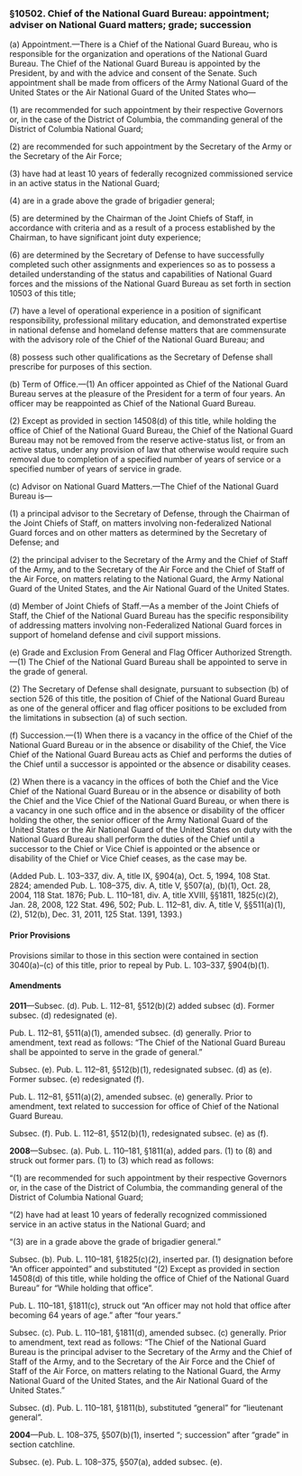 ### §10502. Chief of the National Guard Bureau: appointment; adviser on National Guard matters; grade; succession ###

(a) Appointment.—There is a Chief of the National Guard Bureau, who is responsible for the organization and operations of the National Guard Bureau. The Chief of the National Guard Bureau is appointed by the President, by and with the advice and consent of the Senate. Such appointment shall be made from officers of the Army National Guard of the United States or the Air National Guard of the United States who—

(1) are recommended for such appointment by their respective Governors or, in the case of the District of Columbia, the commanding general of the District of Columbia National Guard;

(2) are recommended for such appointment by the Secretary of the Army or the Secretary of the Air Force;

(3) have had at least 10 years of federally recognized commissioned service in an active status in the National Guard;

(4) are in a grade above the grade of brigadier general;

(5) are determined by the Chairman of the Joint Chiefs of Staff, in accordance with criteria and as a result of a process established by the Chairman, to have significant joint duty experience;

(6) are determined by the Secretary of Defense to have successfully completed such other assignments and experiences so as to possess a detailed understanding of the status and capabilities of National Guard forces and the missions of the National Guard Bureau as set forth in section 10503 of this title;

(7) have a level of operational experience in a position of significant responsibility, professional military education, and demonstrated expertise in national defense and homeland defense matters that are commensurate with the advisory role of the Chief of the National Guard Bureau; and

(8) possess such other qualifications as the Secretary of Defense shall prescribe for purposes of this section.

(b) Term of Office.—(1) An officer appointed as Chief of the National Guard Bureau serves at the pleasure of the President for a term of four years. An officer may be reappointed as Chief of the National Guard Bureau.

(2) Except as provided in section 14508(d) of this title, while holding the office of Chief of the National Guard Bureau, the Chief of the National Guard Bureau may not be removed from the reserve active-status list, or from an active status, under any provision of law that otherwise would require such removal due to completion of a specified number of years of service or a specified number of years of service in grade.

(c) Advisor on National Guard Matters.—The Chief of the National Guard Bureau is—

(1) a principal advisor to the Secretary of Defense, through the Chairman of the Joint Chiefs of Staff, on matters involving non-federalized National Guard forces and on other matters as determined by the Secretary of Defense; and

(2) the principal adviser to the Secretary of the Army and the Chief of Staff of the Army, and to the Secretary of the Air Force and the Chief of Staff of the Air Force, on matters relating to the National Guard, the Army National Guard of the United States, and the Air National Guard of the United States.

(d) Member of Joint Chiefs of Staff.—As a member of the Joint Chiefs of Staff, the Chief of the National Guard Bureau has the specific responsibility of addressing matters involving non-Federalized National Guard forces in support of homeland defense and civil support missions.

(e) Grade and Exclusion From General and Flag Officer Authorized Strength.—(1) The Chief of the National Guard Bureau shall be appointed to serve in the grade of general.

(2) The Secretary of Defense shall designate, pursuant to subsection (b) of section 526 of this title, the position of Chief of the National Guard Bureau as one of the general officer and flag officer positions to be excluded from the limitations in subsection (a) of such section.

(f) Succession.—(1) When there is a vacancy in the office of the Chief of the National Guard Bureau or in the absence or disability of the Chief, the Vice Chief of the National Guard Bureau acts as Chief and performs the duties of the Chief until a successor is appointed or the absence or disability ceases.

(2) When there is a vacancy in the offices of both the Chief and the Vice Chief of the National Guard Bureau or in the absence or disability of both the Chief and the Vice Chief of the National Guard Bureau, or when there is a vacancy in one such office and in the absence or disability of the officer holding the other, the senior officer of the Army National Guard of the United States or the Air National Guard of the United States on duty with the National Guard Bureau shall perform the duties of the Chief until a successor to the Chief or Vice Chief is appointed or the absence or disability of the Chief or Vice Chief ceases, as the case may be.

(Added Pub. L. 103–337, div. A, title IX, §904(a), Oct. 5, 1994, 108 Stat. 2824; amended Pub. L. 108–375, div. A, title V, §507(a), (b)(1), Oct. 28, 2004, 118 Stat. 1876; Pub. L. 110–181, div. A, title XVIII, §§1811, 1825(c)(2), Jan. 28, 2008, 122 Stat. 496, 502; Pub. L. 112–81, div. A, title V, §§511(a)(1),(2), 512(b), Dec. 31, 2011, 125 Stat. 1391, 1393.)

#### Prior Provisions ####

Provisions similar to those in this section were contained in section 3040(a)–(c) of this title, prior to repeal by Pub. L. 103–337, §904(b)(1).

#### Amendments ####

**2011**—Subsec. (d). Pub. L. 112–81, §512(b)(2) added subsec (d). Former subsec. (d) redesignated (e).

Pub. L. 112–81, §511(a)(1), amended subsec. (d) generally. Prior to amendment, text read as follows: “The Chief of the National Guard Bureau shall be appointed to serve in the grade of general.”

Subsec. (e). Pub. L. 112–81, §512(b)(1), redesignated subsec. (d) as (e). Former subsec. (e) redesignated (f).

Pub. L. 112–81, §511(a)(2), amended subsec. (e) generally. Prior to amendment, text related to succession for office of Chief of the National Guard Bureau.

Subsec. (f). Pub. L. 112–81, §512(b)(1), redesignated subsec. (e) as (f).

**2008**—Subsec. (a). Pub. L. 110–181, §1811(a), added pars. (1) to (8) and struck out former pars. (1) to (3) which read as follows:

“(1) are recommended for such appointment by their respective Governors or, in the case of the District of Columbia, the commanding general of the District of Columbia National Guard;

“(2) have had at least 10 years of federally recognized commissioned service in an active status in the National Guard; and

“(3) are in a grade above the grade of brigadier general.”

Subsec. (b). Pub. L. 110–181, §1825(c)(2), inserted par. (1) designation before “An officer appointed” and substituted “(2) Except as provided in section 14508(d) of this title, while holding the office of Chief of the National Guard Bureau” for “While holding that office”.

Pub. L. 110–181, §1811(c), struck out “An officer may not hold that office after becoming 64 years of age.” after “four years.”

Subsec. (c). Pub. L. 110–181, §1811(d), amended subsec. (c) generally. Prior to amendment, text read as follows: “The Chief of the National Guard Bureau is the principal adviser to the Secretary of the Army and the Chief of Staff of the Army, and to the Secretary of the Air Force and the Chief of Staff of the Air Force, on matters relating to the National Guard, the Army National Guard of the United States, and the Air National Guard of the United States.”

Subsec. (d). Pub. L. 110–181, §1811(b), substituted “general” for “lieutenant general”.

**2004**—Pub. L. 108–375, §507(b)(1), inserted “; succession” after “grade” in section catchline.

Subsec. (e). Pub. L. 108–375, §507(a), added subsec. (e).